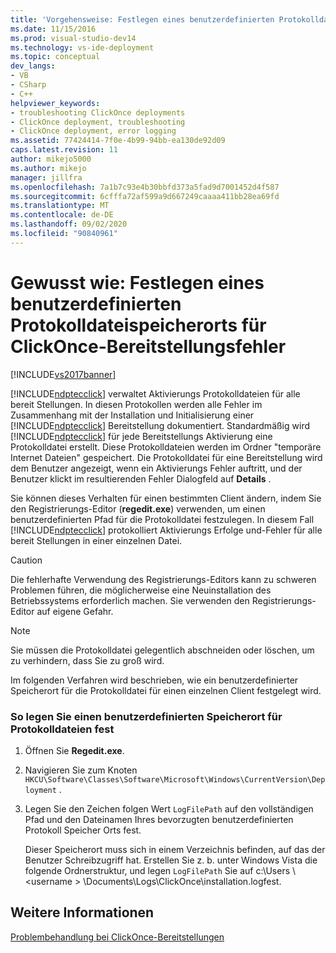 ```yaml
---
title: 'Vorgehensweise: Festlegen eines benutzerdefinierten Protokolldatei Speicher Orts für ClickOnce-Bereitstellungs Fehler | Microsoft-Dokumentation'
ms.date: 11/15/2016
ms.prod: visual-studio-dev14
ms.technology: vs-ide-deployment
ms.topic: conceptual
dev_langs:
- VB
- CSharp
- C++
helpviewer_keywords:
- troubleshooting ClickOnce deployments
- ClickOnce deployment, troubleshooting
- ClickOnce deployment, error logging
ms.assetid: 77424414-7f0e-4b99-94bb-ea130de92d09
caps.latest.revision: 11
author: mikejo5000
ms.author: mikejo
manager: jillfra
ms.openlocfilehash: 7a1b7c93e4b30bbfd373a5fad9d7001452d4f587
ms.sourcegitcommit: 6cfffa72af599a9d667249caaaa411bb28ea69fd
ms.translationtype: MT
ms.contentlocale: de-DE
ms.lasthandoff: 09/02/2020
ms.locfileid: "90840961"
---
```

# <a name="how-to-set-a-custom-log-file-location-for-clickonce-deployment-errors"></a>Gewusst wie: Festlegen eines benutzerdefinierten Protokolldateispeicherorts für ClickOnce-Bereitstellungsfehler
[!INCLUDE[vs2017banner](../includes/vs2017banner.md)]

[!INCLUDE[ndptecclick](../includes/ndptecclick-md.md)] verwaltet Aktivierungs Protokolldateien für alle bereit Stellungen. In diesen Protokollen werden alle Fehler im Zusammenhang mit der Installation und Initialisierung einer [!INCLUDE[ndptecclick](../includes/ndptecclick-md.md)] Bereitstellung dokumentiert. Standardmäßig wird [!INCLUDE[ndptecclick](../includes/ndptecclick-md.md)] für jede Bereitstellungs Aktivierung eine Protokolldatei erstellt. Diese Protokolldateien werden im Ordner "temporäre Internet Dateien" gespeichert. Die Protokolldatei für eine Bereitstellung wird dem Benutzer angezeigt, wenn ein Aktivierungs Fehler auftritt, und der Benutzer klickt im resultierenden Fehler Dialogfeld auf **Details** .  
  
 Sie können dieses Verhalten für einen bestimmten Client ändern, indem Sie den Registrierungs-Editor (**regedit.exe**) verwenden, um einen benutzerdefinierten Pfad für die Protokolldatei festzulegen. In diesem Fall [!INCLUDE[ndptecclick](../includes/ndptecclick-md.md)] protokolliert Aktivierungs Erfolge und-Fehler für alle bereit Stellungen in einer einzelnen Datei.  
  
> [!CAUTION]
> Die fehlerhafte Verwendung des Registrierungs-Editors kann zu schweren Problemen führen, die möglicherweise eine Neuinstallation des Betriebssystems erforderlich machen. Sie verwenden den Registrierungs-Editor auf eigene Gefahr.  
  
> [!NOTE]
> Sie müssen die Protokolldatei gelegentlich abschneiden oder löschen, um zu verhindern, dass Sie zu groß wird.  
  
 Im folgenden Verfahren wird beschrieben, wie ein benutzerdefinierter Speicherort für die Protokolldatei für einen einzelnen Client festgelegt wird.  
  
### <a name="to-set-a-custom-log-file-location"></a>So legen Sie einen benutzerdefinierten Speicherort für Protokolldateien fest  
  
1. Öffnen Sie **Regedit.exe**.  
  
2. Navigieren Sie zum Knoten `HKCU\Software\Classes\Software\Microsoft\Windows\CurrentVersion\Deployment` .  
  
3. Legen Sie den Zeichen folgen Wert `LogFilePath` auf den vollständigen Pfad und den Dateinamen Ihres bevorzugten benutzerdefinierten Protokoll Speicher Orts fest.  
  
     Dieser Speicherort muss sich in einem Verzeichnis befinden, auf das der Benutzer Schreibzugriff hat. Erstellen Sie z. b. unter Windows Vista die folgende Ordnerstruktur, und legen `LogFilePath` Sie auf c:\Users \\<username \> \Documents\Logs\ClickOnce\installation.logfest.  
  
## <a name="see-also"></a>Weitere Informationen  
 [Problembehandlung bei ClickOnce-Bereitstellungen](../deployment/troubleshooting-clickonce-deployments.md)
